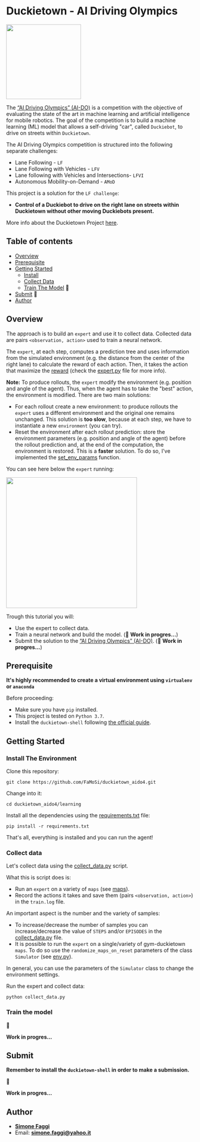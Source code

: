 # Duckietown - AI Driving Olympics
<a href="http://aido.duckietown.org"><img width="200" src="https://www.duckietown.org/wp-content/uploads/2018/12/AIDO_no_text-e1544555660271.png"/></a>

The [“AI Driving Olympics” (AI-DO)](http://aido.duckietown.org/) is a competition with the objective of 
evaluating the state of the art in machine learning and artificial intelligence for mobile robotics.
The goal of the competition is to build a machine learning (ML) model that allows a self-driving "car", called `Duckiebot`, to drive on streets within `Duckietown`.

The AI Driving Olympics competition is structured into the following separate challenges:
* Lane Following - `LF` 
* Lane Following with Vehicles - `LFV`
* Lane following with Vehicles and Intersections- `LFVI`
* Autonomous Mobility-on-Demand - `AMoD`

This project is a solution for the `LF challenge`: 
* **Control of a Duckiebot to drive on the right lane on streets within Duckietown without other moving Duckiebots present.**

More info about the Duckietown Project [here](http://aido.duckietown.org/).

## Table of contents
* [Overview](#overview)
* [Prerequisite](#prerequisite) 
* [Getting Started](#getting-started)
    * [Install](#install)
    * [Collect Data](#collect-data) 
    * [Train The Model](#train-the-model) :construction_worker:
* [Submit](#submit) :construction_worker:
* [Author](#author)

## Overview

The approach is to build an `expert` and use it to collect data.
Collected data are pairs `<observation, action>` used to train a neural network.

The `expert`, at each step, computes a prediction tree 
and uses information from the simulated environment (e.g. the distance from the center of the right lane) 
to calculate the reward of each action. Then, it takes the action that maximize the [reward](https://github.com/FaMoSi/Duckietown-Aido4/blob/6d05e3ef26ccde7283a6f4d97e3ace311565865a/learning/expert.py#L164) 
(check the [expert.py](learning/expert.py) file for more info).

**Note:** To produce rollouts, the `expert` modify the environment (e.g. position and angle of the agent). 
Thus, when the agent has to take the "best" action, the environment is modified.
There are two main solutions:
* For each rollout create a new environment: 
to produce rollouts the `expert` uses a different environment and the original one remains unchanged. 
This solution is **too slow**, because at each step, we have to instantiate a new `environment` (you can try). 
* Reset the environment after each rollout prediction: store the environment parameters (e.g. position and angle of the agent)
before the rollout prediction and, at the end of the computation,
the environment is restored. This is a **faster** solution. 
To do so, I've implemented the [set_env_params](https://github.com/FaMoSi/Duckietown-Aido4/blob/6d05e3ef26ccde7283a6f4d97e3ace311565865a/learning/gym_duckietown/simulator.py#L609) 
function.

You can see here below the `expert` running:

<img width="350" height="350" src="gifs/topview.gif">

Trough this tutorial you will:
* Use the expert to collect data.
* Train a neural network and build the model. (:construction_worker: **Work in progres...**)
* Submit the solution to the [“AI Driving Olympics” (AI-DO)](http://aido.duckietown.org/). (:construction_worker: **Work in progres...**)

## Prerequisite
**It's highly recommended to create a virtual environment using `virtualenv` or `anaconda`**

Before proceeding:
* Make sure you have `pip` installed.
* This project is tested on `Python 3.7`.
* Install the `duckietown-shell` following [the official guide](https://github.com/duckietown/duckietown-shell/blob/daffy-aido4/README.md).

## Getting Started
### Install The Environment

Clone this repository:
```
git clone https://github.com/FaMoSi/duckietown_aido4.git
```

Change into it:
```
cd duckietown_aido4/learning
```

Install all the dependencies using the [requirements.txt](learning/requirements.txt) file:

```
pip install -r requirements.txt
```

That's all, everything is installed and you can run the agent!

### Collect data
Let's collect data using the [collect_data.py](learning/collect_data.py) script.

What this is script does is:
* Run an `expert` on a variety of `maps` (see [maps](learning/maps)).  
* Record the actions it takes and save them (pairs `<observation, action>`) in the `train.log` file.

An important aspect is the number and the variety of samples:
* To increase/decrease the number of samples you can increase/decrease 
the value of `STEPS` and/or `EPISODES` in the [collect_data.py](learning/collect_data.py) file.
* It is possible to run the `expert` on a single/variety of gym-duckietown `maps`. 
To do so use the `randomize_maps_on_reset` parameters of the class `Simulator` (see [env.py](learning/env.py)).

In general, you can use the parameters of the `Simulator` class
to change the environment settings.

Run the expert and collect data:
``` 
python collect_data.py
```

### Train the model 

:construction_worker:

**Work in progres...**


## Submit
**Remember to install the `duckietown-shell` in order to make a submission.**

:construction_worker:

**Work in progres...**

## Author
* **[Simone Faggi](https://github.com/FaMoSi)**
* Email: **simone.faggi@yahoo.it**




